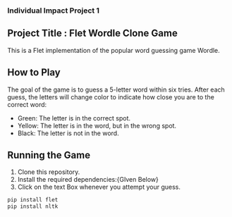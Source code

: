 ### Individual Impact Project 1

## Project Title : Flet Wordle Clone Game

This is a Flet implementation of the popular word guessing game Wordle.

## How to Play

The goal of the game is to guess a 5-letter word within six tries. After each guess, the letters will change color to indicate how close you are to the correct word:

* Green: The letter is in the correct spot.
* Yellow: The letter is in the word, but in the wrong spot.
* Black: The letter is not in the word.

## Running the Game

1. Clone this repository.
2. Install the required dependencies:{GIven Below}
3. Click on the text Box whenever you attempt your guess.
   
```bash
pip install flet
pip install nltk

